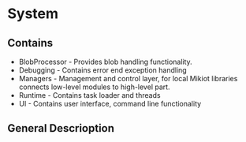 System
=======

Contains
---------
- BlobProcessor - Provides blob handling functionality. 
- Debugging - Contains error end exception handling
- Managers - Management and control layer, for local Mikiot libraries
  connects low-level modules to high-level part.
- Runtime - Contains task loader and threads
- UI - Contains user interface, command line functionality

General Descrioption
--------------------
